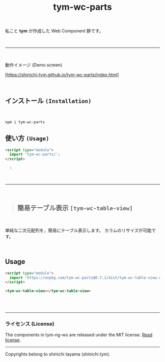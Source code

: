 <div align="center">
  <h1>tym-wc-parts</h1>
</div>

<br>

私こと **tym** が作成した Web Component 群です。

<br>

---

<br>

動作イメージ (Demo screen)

[https://shinichi-tym.github.io/tym-wc-parts/index.html]

<br>

## インストール `(Installation)`

<br>

```
npm i tym-wc-parts
```

## 使い方 `(Usage)`

```html
<script type="module">
  import 'tym-wc-parts/';
</script>

  :
```

<br>

---

<br>

> ## 簡易テーブル表示 `[tym-wc-table-view]`

<br>

単純な二次元配列を，簡易にテーブル表示します。
カラムのリサイズが可能です。

<br>

## Usage

```html
<script type="module">
  import 'https://unpkg.com/tym-wc-parts@0.7.1/dist/tym-wc-table-view.umd.js';
</script>

<tym-wc-table-view></tym-wc-table-view>
```


<br>
<br>

---
### ライセンス (License)
The components in tym-ng-ws are released under the MIT license. [Read license](//github.com/shinichi-tym/tym-wc-parts/blob/main/LICENSE).

---
Copyrights belong to shinichi tayama (shinichi.tym).

